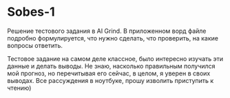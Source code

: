 # Sobes-1
Решение тестового задания в AI Grind. В приложенном ворд файле подробно формулируется, что нужно сделать, что проверить, на какие вопросы ответить. 

Тестовое задание на самом деле классное, было интересно изучать эти данные и делать выводы. Не знаю, насколько правильным получился мой прогноз, но перечитывая его сейчас, в целом, я уверен в своих выводах.
Все рассуждения в ноутбуке, прошу изволить приступить к чтению)
